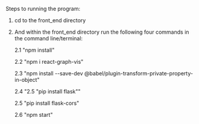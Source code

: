 Steps to running the program:

1. cd to the front_end directory

2. And within the front_end directory run the following four commands in the command line/terminal:

    2.1 "npm install"

    2.2 "npm i react-graph-vis"

    2.3 "npm install --save-dev @babel/plugin-transform-private-property-in-object"

    2.4 "2.5 "pip install flask""

    2.5 "pip install flask-cors"

    2.6 "npm start"